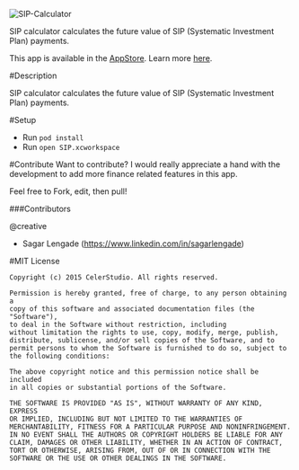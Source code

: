 ![SIP-Calculator](https://raw.githubusercontent.com/tirupati17/sip-calculator-swift/master/SIP/Resources/iphone_5s.png)

SIP calculator calculates the future value of SIP (Systematic Investment Plan) payments.

This app is available in the [AppStore](https://itunes.apple.com/us/app/sip-calculator/id1092822415?ls=1&mt=8). Learn more [here](http://www.celerstudio.com).

#Description

SIP calculator calculates the future value of SIP (Systematic Investment Plan) payments.

#Setup
* Run ```pod install```
* Run ```open SIP.xcworkspace```

#Contribute
Want to contribute? I would really appreciate a hand with the development to add more finance related features in this app.

Feel free to Fork, edit, then pull!

###Contributors

@creative
- Sagar Lengade (https://www.linkedin.com/in/sagarlengade)

#MIT License

	Copyright (c) 2015 CelerStudio. All rights reserved.

	Permission is hereby granted, free of charge, to any person obtaining a
	copy of this software and associated documentation files (the "Software"),
	to deal in the Software without restriction, including
	without limitation the rights to use, copy, modify, merge, publish,
	distribute, sublicense, and/or sell copies of the Software, and to
	permit persons to whom the Software is furnished to do so, subject to
	the following conditions:

	The above copyright notice and this permission notice shall be included
	in all copies or substantial portions of the Software.

	THE SOFTWARE IS PROVIDED "AS IS", WITHOUT WARRANTY OF ANY KIND, EXPRESS
	OR IMPLIED, INCLUDING BUT NOT LIMITED TO THE WARRANTIES OF
	MERCHANTABILITY, FITNESS FOR A PARTICULAR PURPOSE AND NONINFRINGEMENT.
	IN NO EVENT SHALL THE AUTHORS OR COPYRIGHT HOLDERS BE LIABLE FOR ANY
	CLAIM, DAMAGES OR OTHER LIABILITY, WHETHER IN AN ACTION OF CONTRACT,
	TORT OR OTHERWISE, ARISING FROM, OUT OF OR IN CONNECTION WITH THE
	SOFTWARE OR THE USE OR OTHER DEALINGS IN THE SOFTWARE.
	

